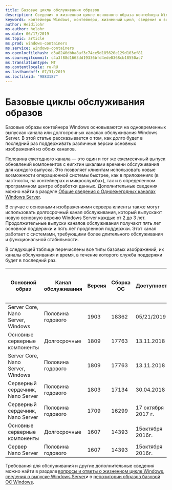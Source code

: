 ```yaml
---
title: Базовые циклы обслуживания образов
description: Сведения о жизненном цикле основного образа контейнера Windows.
keywords: контейнеры Windows, контейнеры, жизненный цикл, сведения о выпуске, базовое изображение, базовое изображение контейнера
author: Heidilohr
ms.author: helohr
ms.date: 06/17/2019
ms.topic: article
ms.prod: windows-containers
ms.service: windows-containers
ms.openlocfilehash: d3a8240dbba8af3c74ce5d185620e129d103ef81
ms.sourcegitcommit: c4a3f88d1663dd19336bfd4ede0368cb18550ac7
ms.translationtype: MT
ms.contentlocale: ru-RU
ms.lasthandoff: 07/31/2019
ms.locfileid: "9883187"
---
```

# <a name="base-image-servicing-lifecycles"></a>Базовые циклы обслуживания образов

Базовые образы контейнера Windows основываются на одновременных выпусках канала или долгосрочных каналах обслуживания Windows Server. В этой статье рассказывается о том, как долго будет в последний раз поддерживать различные версии основных изображений из обоих каналов.

Половина ежегодного канала — это один и тот же ежемесячный выпуск обновлений компонентов с еигхтин шкалами времени обслуживания для каждого выпуска. Это позволяет клиентам использовать новые возможности операционной системы быстрее, как в приложениях (в частности, на контейнерах и микрослужбах), так и в определенном программном центре обработки данных. Дополнительные сведения можно найти в разделе [Общие сведения о Одноежегодных каналах Windows Server](https://docs.microsoft.com/windows-server/get-started/semi-annual-channel-overview).

В случае с основными изображениями сервера клиенты также могут использовать долгосрочный канал обслуживания, который выпускают новую основную версию Windows Server каждые от 2 до 3 лет. Продолжительные выпуски каналов обслуживания получают пять лет основной поддержки и пять лет продленной поддержки. Этот канал работает с системами, требующими более длительного обслуживания и функциональной стабильности.

В следующей таблице перечислены все типы базовых изображений, их каналы обслуживания и время, в течение которого служба поддержки будет в последний раз.

|Основной образ                       |Канал обслуживания|Версия|Сборка ОС|Доступность|Дата окончания основной фазы поддержки|Продленная Дата поддержки|
|---------------------------------|-----------------|-------|--------|------------|---------------------------|---------------------|
|Server Core, Nano Server, Windows|Половина годового      |1903   |18362   |05/21/2019  |12/08/2020                 |Н/Д                  |
|Основные серверные компоненты                      |Долгосрочные        |1809   |17763   |13.11.2018  |09.01.2024                 |09.01.2029           |
|Server Core, Nano Server, Windows|Половина годового      |1809   |17763   |13.11.2018  |05/12/2020                 |Н/Д                  |
|Серверный сердечник, Nano Server         |Половина годового      |1803   |17134   |30.04.2018  |12.11.2019                 |Н/Д                  |
|Серверный сердечник, Nano Server         |Половина годового      |1709   |16299   |17 октября 2017 г.  |09.04.2019                 |Н/Д                  |
|Основные серверные компоненты                      |Долгосрочные        |1607   |14393   |15октября 2016г.  |11 января 2022 г.                 |11.01.2027           |
|Сервер Nano Server                      |Половина годового      |1607   |14393   |15октября 2016г.  |10/09/2018                 |Н/Д                  |

Требования для обслуживания и другие дополнительные сведения можно найти в разделе [вопросы и ответы о жизненном цикле Windows](https://support.microsoft.com/help/18581/lifecycle-faq-windows-products), [сведения о выпуске Windows Server](https://docs.microsoft.com/windows-server/get-started/windows-server-release-info)и в [репозитории образов базовой ОС Windows](https://hub.docker.com/_/microsoft-windows-base-os-images).
